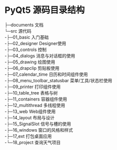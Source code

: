 # PyQt5 源码目录结构

├─documents	文档<br>
└─src					源代码<br>
    -├─01_basic					   入门基础<br>
    -├─02_designer			 	Designer使用<br>
    -├─03_controls				  控制<br>
    -├─04_dialogs					消息与对话框的使用<br>
    -├─05_drawing				  绘图使用<br>
    -├─06_drapclip				  剪贴板使用<br>
    -├─07_calendar_time	   日历和时间组件使用<br>
    -├─08_menu_toolbar_statusbar	菜单/工具/状态栏使用<br>
    -├─09_printer					打印组件使用<br>
    -├─10_table_tree			  表格与树<br>
    -├─11_containers		     容器组件使用<br>
    -├─12_multithread		   多线程使用<br>
    -├─13_web						 Web组件使用<br>
    -├─14_layout					 布局与设计<br>
    -├─15_SignalSlot			   信号与槽的使用<br>
    -├─16_windows				 窗口的风格和样式<br>
    -├─17_ext							打包桌面应用<br>
    -└─18_project					 查询天气项目<br>
